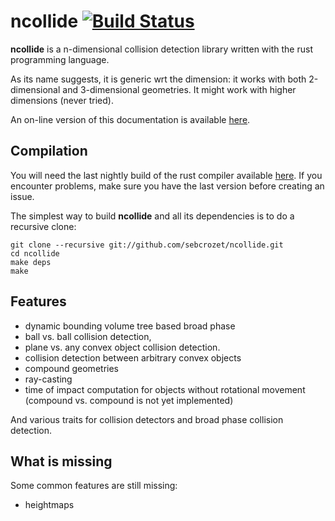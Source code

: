 ncollide  [![Build Status](https://travis-ci.org/sebcrozet/ncollide.png?branch=master)](https://travis-ci.org/sebcrozet/ncollide)
========

**ncollide** is a n-dimensional collision detection library written with the
rust programming language.

As its name suggests, it is generic wrt the dimension: it works with both
2-dimensional and 3-dimensional geometries.  It might work with higher
dimensions (never tried).

An on-line version of this documentation is available [here](http://www.rust-ci.org/sebcrozet/ncollide/doc/ncollide3df32/index.html).

## Compilation
You will need the last nightly build of the rust compiler available [here](http://www.rust-lang.org).
If you encounter problems, make sure you have the last version before creating an issue.

The simplest way to build **ncollide** and all its dependencies is to do a
recursive clone:


    git clone --recursive git://github.com/sebcrozet/ncollide.git
    cd ncollide
    make deps
    make

## Features
- dynamic bounding volume tree based broad phase
- ball vs. ball collision detection,
- plane vs. any convex object collision detection.
- collision detection between arbitrary convex objects
- compound geometries
- ray-casting
- time of impact computation  for objects without rotational movement (compound vs. compound is not
  yet implemented)

And various traits for collision detectors and broad phase collision detection.

## What is missing
Some common features are still missing:

- heightmaps
